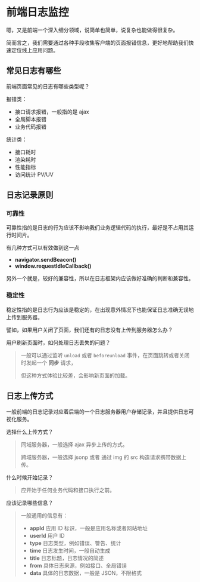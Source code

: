 # 前端日志监控

嗯，又是前端一个深入细分领域，说简单也简单，说复杂也能做得很复杂。



简而言之，我们需要通过各种手段收集客户端的页面报错信息，更好地帮助我们快速定位线上应用问题。



## 常见日志有哪些

前端页面常见的日志有哪些类型呢？

报错类：

* 接口请求报错，一般指的是 ajax
* 全局脚本报错
* 业务代码报错

统计类：

* 接口耗时
* 渲染耗时
* 性能指标
* 访问统计 PV/UV



## 日志记录原则

### 可靠性

可靠性指的是日志的行为应该不影响我们业务逻辑代码的执行，最好是不占用其运行时间片。

有几种方式可以有效做到这一点

* **navigator.sendBeacon()**
* **window.requestIdleCallback()**

另外一个就是，较好的兼容性，所以在日志框架内应该做好准确的判断和兼容性。

### 稳定性

稳定性指的是日志行为应该是稳定的，在出现意外情况下也能保证日志准确无误地上传到服务器。

譬如，如果用户关闭了页面，我们还有的日志没有上传到服务器怎么办？

用户刷新页面时，如何处理日志丢失的问题？

> 一般可以通过监听 `unload` 或者 `beforeunload` 事件，在页面跳转或者关闭时发起一个 **同步** 请求，
>
> 但这种方式体验比较差，会影响新页面的加载。



## 日志上传方式

一般前端的日志记录对应着后端的一个日志服务器用户存储记录，并且提供日志可视化服务。



选择什么上传方式？

> 同域服务器，一般选择 ajax 异步上传的方式。
>
> 跨域服务器，一般选择 jsonp 或者 通过 img 的 src 构造请求携带数据上传。



什么时候开始记录？

> 应开始于任何业务代码和接口执行之前。



应该记录哪些信息？

> 一般通用的信息有：
>
> * **appId** 应用 ID 标识，一般是应用名称或者网站地址
> * **userId** 用户 ID
> * **type** 日志类型，例如错误、警告、统计
> * **time** 日志发生时间，一般自动生成
> * **title** 日志标题，日志情况的简述
> * **from** 具体日志来源，例如接口、全局错误
> * **data** 具体的日志数据，一般是 JSON，不限格式